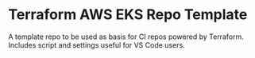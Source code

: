 # Terraform AWS EKS Repo Template

A template repo to be used as basis for CI repos powered by Terraform.
Includes script and settings useful for VS Code users.
